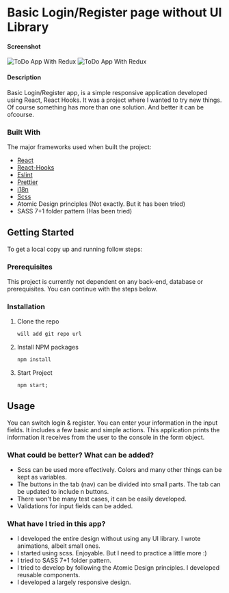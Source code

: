 # Basic Login/Register page without UI Library

#### Screenshot

![ToDo App With Redux][login-screenshot]
![ToDo App With Redux][register-screenshot]
#### Description

Basic Login/Register app, is a simple responsive application developed using React, React Hooks.
It was a project where I wanted to try new things. Of course something has more than one solution. And better it can be ofcourse.
### Built With

The major frameworks used when built the project:

- [React](https://reactjs.org/)
- [React-Hooks](https://reactjs.org/docs/hooks-intro.html)
- [Eslint](https://eslint.org/)
- [Prettier](https://prettier.io/)
- [i18n](https://react.i18next.com/)
- [Scss](https://sass-lang.com/)
- Atomic Design principles (Not exactly. But it has been tried)
- SASS 7+1 folder pattern (Has been tried)

## Getting Started

To get a local copy up and running follow steps:

### Prerequisites

This project is currently not dependent on any back-end, database or prerequisites. You can continue with the steps below.

### Installation

1. Clone the repo

   ```sh
   will add git repo url
   ```

2. Install NPM packages
   ```sh
   npm install
   ```
3. Start Project

   ```JS
   npm start;
   ```

## Usage

You can switch login & register. You can enter your information in the input fields. It includes a few basic and simple actions. This application prints the information it receives from the user to the console in the form object.

### What could be better? What can be added?
- Scss can be used more effectively. Colors and many other things can be kept as variables.
- The buttons in the tab (nav) can be divided into small parts. The tab can be updated to include n buttons.
- There won't be many test cases, it can be easily developed.
- Validations for input fields can be added.

### What have I tried in this app?
- I developed the entire design without using any UI library. I wrote animations, albeit small ones.
- I started using scss. Enjoyable. But I need to practice a little more :)
- I tried to SASS 7+1 folder pattern.
- I tried to develop by following the Atomic Design principles. I developed reusable components.
- I developed a largely responsive design.

[login-screenshot]: https://i.ibb.co/3TKJ70z/Screen-Shot-2022-10-05-at-06-08-01.png
[register-screenshot]: https://i.ibb.co/s6X2qR9/Screen-Shot-2022-10-05-at-06-08-12.png
